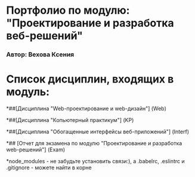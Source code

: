 # Портфолио по модулю: "Проектирование и разработка веб-решений" 
  ###  Автор: Вехова Ксения 

# Список дисциплин, входящих в модуль:
*##[Дисциплина "Web-проектирование и web-дизайн"] (Web)

*##[Дисциплина "Копьютерный практикум"] (KP)
  
*##[Дисциплина "Обогащенные интерфейсы веб-приложений"] (Interf)
  
*## [Отчет для экзамена по модулю "Проектирование и разработка web-решений"] (Exam)


*node_modules - не забудьте установить связи:), а .babelrc, .eslintrc и .gitignore - можете найти в корне
